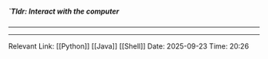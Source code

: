 ##### `Tldr: Interact with the computer
---


---
Relevant Link: [[Python]] [[Java]] [[Shell]]
Date: 2025-09-23 
Time: 20:26